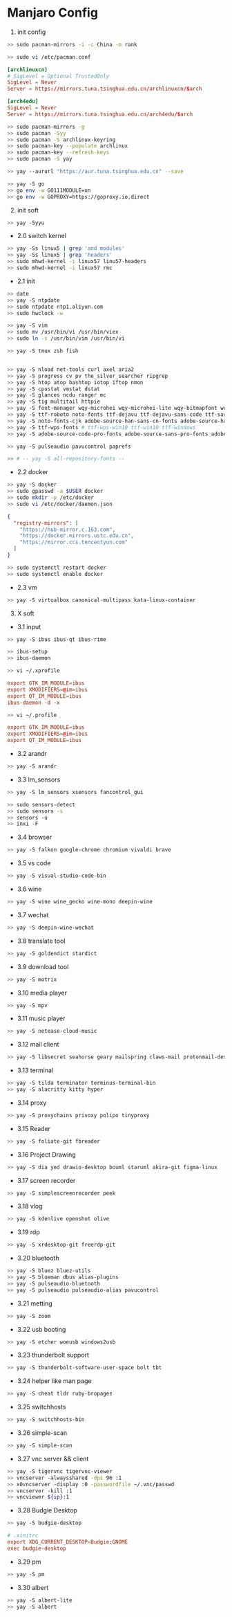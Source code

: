# Manjaro Config

1. init config

```bash
>> sudo pacman-mirrors -i -c China -m rank
```

```bash
>> sudo vi /etc/pacman.conf

```

```conf
[archlinuxcn]
# SigLevel = Optional TrustedOnly
SigLevel = Never
Server = https://mirrors.tuna.tsinghua.edu.cn/archlinuxcn/$arch

[arch4edu]
SigLevel = Never
Server = https://mirrors.tuna.tsinghua.edu.cn/arch4edu/$arch
```

```bash
>> sudo pacman-mirrors -g
>> sudo pacman -Syy
>> sudo pacman -S archlinux-keyring
>> sudo pacman-key --populate archlinux
>> sudo pacman-key --refresh-keys
>> sudo pacman -S yay
```

```bash
>> yay --aururl "https://aur.tuna.tsinghua.edu.cn" --save
```

```bash
>> yay -S go
>> go env -w GO111MODULE=on
>> go env -w GOPROXY=https://goproxy.io,direct
```

2. init soft

```bash
>> yay -Syyu
```

- 2.0 switch kernel

```bash
>> yay -Ss linux5 | grep 'and modules'
>> yay -Ss linux5 | grep 'headers'
>> sudo mhwd-kernel -i linux57 linu57-headers
>> sudo mhwd-kernel -i linux57 rmc
```

- 2.1 init

```bash
>> date
>> yay -S ntpdate
>> sudo ntpdate ntp1.aliyun.com
>> sudo hwclock -w
```

```bash
>> yay -S vim
>> sudo mv /usr/bin/vi /usr/bin/viex
>> sudo ln -s /usr/bin/vim /usr/bin/vi
```

```bash
>> yay -S tmux zsh fish


>> yay -S nload net-tools curl axel aria2
>> yay -S progress cv pv the_silver_searcher ripgrep
>> yay -S htop atop bashtop iotop iftop nmon
>> yay -S cpustat vmstat dstat
>> yay -S glances ncdu ranger mc 
>> yay -S tig multitail httpie
>> yay -S font-manager wqy-microhei wqy-microhei-lite wqy-bitmapfont wqy-zenhei
>> yay -S ttf-roboto noto-fonts ttf-dejavu ttf-dejavu-sans-code ttf-sarasa-gothic
>> yay -S noto-fonts-cjk adobe-source-han-sans-cn-fonts adobe-source-han-serif-cn-fonts
>> yay -S ttf-wps-fonts # ttf-wps-win10 ttf-win10 ttf-windows 
>> yay -S adobe-source-code-pro-fonts adobe-source-sans-pro-fonts adobe-source-serif-pro-fonts

>> yay -S pulseaudio pavucontrol paprefs

>> # -- yay -S all-repository-fonts --
```

- 2.2 docker

```bash
>> yay -S docker
>> sudo gpasswd -a $USER docker
>> sudo mkdir -p /etc/docker
>> sudo vi /etc/docker/daemon.json
```

```json
{
  "registry-mirrors": [
    "https://hub-mirror.c.163.com",
    "https://docker.mirrors.ustc.edu.cn",
    "https://mirror.ccs.tencentyun.com"
  ]
}
```

```bash
>> sudo systemctl restart docker
>> sudo systemctl enable docker
```

- 2.3 vm

```bash
>> yay -S virtualbox canonical-multipass kata-linux-container
```

3. X soft

- 3.1 input

```bash
>> yay -S ibus ibus-qt ibus-rime
```

```bash
>> ibus-setup
>> ibus-daemon
```

```bash
>> vi ~/.xprofile

```

```conf
export GTK_IM_MODULE=ibus
export XMODIFIERS=@im=ibus
export QT_IM_MODULE=ibus
ibus-daemon -d -x
```

```bash
>> vi ~/.profile
```

```conf
export GTK_IM_MODULE=ibus
export XMODIFIERS=@im=ibus
export QT_IM_MODULE=ibus
```

- 3.2 arandr

```bash
>> yay -S arandr
```

- 3.3 lm_sensors

```bash
>> yay -S lm_sensors xsensors fancontrol_gui
```

```bash
>> sudo sensors-detect
>> sudo sensors -s
>> sensors -u
>> inxi -F
```

- 3.4 browser

```bash
>> yay -S falkon google-chrome chromium vivaldi brave
```

- 3.5 vs code

```bash
>> yay -S visual-studio-code-bin
```

- 3.6 wine

```bash
>> yay -S wine wine_gecko wine-mono deepin-wine
```

- 3.7 wechat

```bash
>> yay -S deepin-wine-wechat
```

- 3.8 translate tool

```bash
>> yay -S goldendict stardict
```

- 3.9 download tool

```bash
>> yay -S motrix
```

- 3.10 media player

```bash
>> yay -S mpv
```

- 3.11 music player

```bash
>> yay -S netease-cloud-music
```

- 3.12 mail client

```bash
>> yay -S libsecret seahorse geary mailspring claws-mail protonmail-desktop
```

- 3.13 terminal

```bash
>> yay -S tilda terminator terminus-terminal-bin
>> yay -S alacritty kitty hyper
```

- 3.14 proxy

```bash
>> yay -S proxychains privoxy polipo tinyproxy
```

- 3.15 Reader

```bash
>> yay -S foliate-git fbreader
```

- 3.16 Project Drawing

```bash
>> yay -S dia yed drawio-desktop bouml staruml akira-git figma-linux
```

- 3.17 screen recorder

```bash
>> yay -S simplescreenrecorder peek
```

- 3.18 vlog

```bash
>> yay -S kdenlive openshot olive 
```

- 3.19 rdp

```bash
>> yay -S xrdesktop-git freerdp-git
```

- 3.20 bluetooth

```bash
>> yay -S bluez bluez-utils
>> yay -S blueman dbus alias-plugins
>> yay -S pulseaudio-bluetooth
>> yay -S pulseaudio pulseaudio-alias pavucontrol
```

- 3.21 metting

```bash
>> yay -S zoom
```

- 3.22 usb booting

```bash
>> yay -S etcher woeusb windows2usb
```

- 3.23 thunderbolt support

```bash
>> yay -S thunderbolt-software-user-space bolt tbt
```

- 3.24 helper like man page

```bash
>> yay -S cheat tldr ruby-bropages
```

- 3.25 switchhosts

```bash
>> yay -S switchhosts-bin
```

- 3.26 simple-scan

```bash
>> yay -S simple-scan
```

- 3.27 vnc server && client

```bash
>> yay -S tigervnc tigervnc-viewer
>> vncserver -alwaysshared -dpi 96 :1
>> x0vncserver -display :0 -passwordfile ~/.vnc/passwd
>> vncserver -kill :1
>> vncviewer ${ip}:1
```

- 3.28 Budgie Desktop

```bash
>> yay -S budgie-desktop
```

```conf
# .xinitrc
export XDG_CURRENT_DESKTOP=Budgie:GNOME
exec budgie-desktop
```

- 3.29 pm

```bash
>> yay -S pm
```

- 3.30 albert

```bash
>> yay -S albert-lite
>> yay -S albert
```
